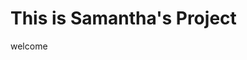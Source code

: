 <html>
  <head>
    <link rel="stylesheet" href = "README.css">
  </head>
  <body>
  <div>
    <h1>This is Samantha's Project</h1>
    <p>welcome</p>
  </div>
  </body>
</html>
